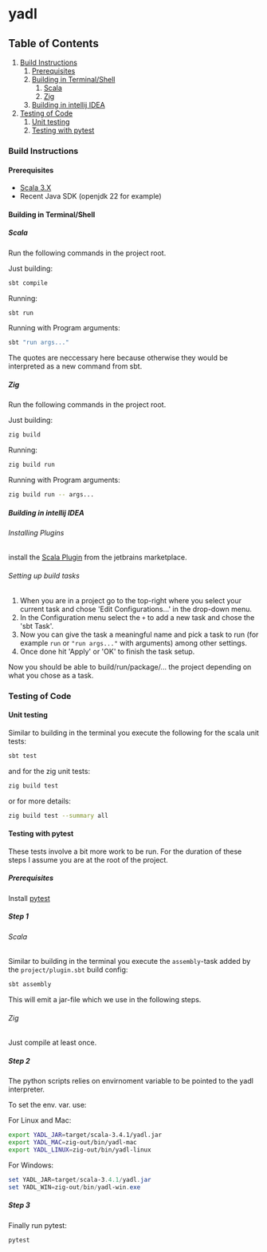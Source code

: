 # yadl
## Table of Contents
1. [Build Instructions](#build)
    1. [Prerequisites](#pre)
    2. [Building in Terminal/Shell](#build_sh)
        1. [Scala](#scala)
        2. [Zig](#zig)
    3. [Building in intellij IDEA](#build_idea)
2. [Testing of Code](#testing)
    1. [Unit testing](#unit)
    1. [Testing with pytest](#python)

### Build Instructions <a name="build"></a>

#### Prerequisites <a name="pre"></a>

- [Scala 3.X](https://www.scala-lang.org/download/)
- Recent Java SDK (openjdk 22 for example)

#### Building in Terminal/Shell <a name="build_sh"></a>

##### Scala <a name="scala"></a>

Run the following commands in the project root.

Just building:
```sh
sbt compile
```

Running:
```sh
sbt run
```

Running with Program arguments:
```sh
sbt "run args..."
```

The quotes are neccessary here because otherwise they would be interpreted as a new command from sbt.

##### Zig <a name="zig"></a>

Run the following commands in the project root.

Just building:
```sh
zig build
```

Running:
```sh
zig build run
```

Running with Program arguments:
```sh
zig build run -- args...
```

##### Building in intellij IDEA <a name="build_idea"></a>

###### Installing Plugins

install the [Scala Plugin](https://plugins.jetbrains.com/plugin/1347-scala/) from the
jetbrains marketplace.

###### Setting up build tasks

1. When you are in a project go to the top-right where you select your current task and chose 'Edit Configurations...' in the drop-down menu.
2. In the Configuration menu select the `+` to add a new task and chose the 'sbt Task'.
3. Now you can give the task a meaningful name and pick a task to run (for example `run` or `"run args..."` with arguments) among other settings.
4. Once done hit 'Apply' or 'OK' to finish the task setup.

Now you should be able to build/run/package/... the project depending on what you chose as a task.

### Testing of Code <a name="testing"></a>

#### Unit testing <a name="unit"></a>

Similar to building in the terminal you execute the following for the scala unit tests:
```sh
sbt test
```

and for the zig unit tests:
```sh
zig build test
```
or for more details:
```sh
zig build test --summary all
```

#### Testing with pytest <a name="python"></a>

These tests involve a bit more work to be run.
For the duration of these steps I assume you are at the root of the project.

##### Prerequisites

Install [pytest](https://pypi.org/project/pytest/)

##### Step 1

###### Scala

Similar to building in the terminal you execute the `assembly`-task added by the `project/plugin.sbt` build config:
```sh
sbt assembly
```
This will emit a jar-file which we use in the following steps.

###### Zig

Just compile at least once.

##### Step 2

The python scripts relies on envirnoment variable to be pointed to the yadl interpreter.

To set the env. var. use:

For Linux and Mac:
```sh
export YADL_JAR=target/scala-3.4.1/yadl.jar
export YADL_MAC=zig-out/bin/yadl-mac
export YADL_LINUX=zig-out/bin/yadl-linux
```

For Windows:
```powershell
set YADL_JAR=target/scala-3.4.1/yadl.jar
set YADL_WIN=zig-out/bin/yadl-win.exe
```
##### Step 3

Finally run pytest:
```sh
pytest
```


